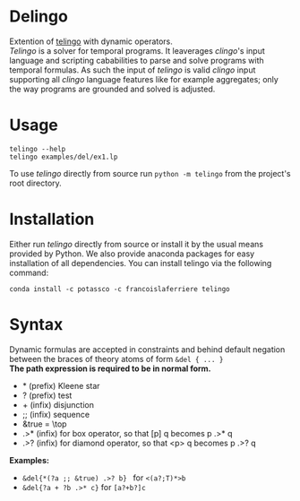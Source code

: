 # Delingo
Extention of [telingo](https://github.com/potassco/telingo) with dynamic operators.   
*Telingo* is a solver for temporal programs. It leaverages *clingo*'s input
language and scripting cababilities to parse and solve programs with temporal
formulas. As such the input of *telingo* is valid *clingo* input supporting all
*clingo* language features like for example aggregates; only the way programs
are grounded and solved is adjusted.


# Usage

```
telingo --help
telingo examples/del/ex1.lp
```

To use *telingo* directly from source run `python -m telingo` from the
project's root directory.

# Installation

Either run *telingo* directly from source or install it by the usual means
provided by Python. We also provide anaconda packages for easy installation of
all dependencies. You can install telingo via the following command:

```
conda install -c potassco -c francoislaferriere telingo 
```

# Syntax

Dynamic formulas are accepted in constraints and behind default
negation between the braces of theory atoms of form `&del { ... }`   
**The path expression is required to be in normal form.**

* \* (prefix) Kleene star
* ? (prefix) test
* \+ (infix) disjunction
* ;; (infix) sequence
* &true = \top 
* .>* (infix) for box operator, so that [p] q becomes p .>* q
* .>? (infix) for diamond operator, so that \<p> q becomes p .>?  q

**Examples:**   
* `&del{*(?a ;; &true) .>? b} ` for `<(a?;T)*>b`   
* `&del{?a + ?b .>* c}` for `[a?+b?]c`
